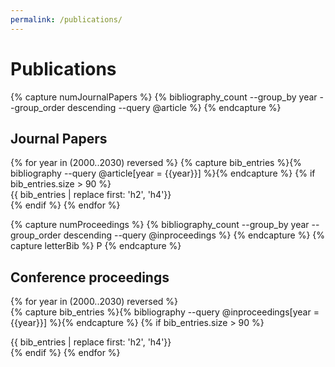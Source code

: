 ```yaml
---
permalink: /publications/
---
```


# Publications
{% capture numJournalPapers %}
{% bibliography_count --group_by year --group_order descending --query @article %}
{% endcapture %}
<h2 class="bibliography" style="counter-reset:bibarticleitem {{numJournalPapers|plus:1}}">Journal Papers</h2>
{% for year in (2000..2030) reversed %}  
  {% capture bib_entries %}{% bibliography --query @article[year = {{year}}] %}{% endcapture %}
  {% if  bib_entries.size > 90  %}
  <div class="bibarticle"> {{ bib_entries | replace first: 'h2', 'h4'}} </div>
  {% endif %}
{% endfor %}

<!-- {% bibliography --group_by year --group_order descending %} -->
{% capture numProceedings %}
{% bibliography_count --group_by year --group_order descending --query @inproceedings %}
{% endcapture %}
{% capture letterBib %} P {% endcapture %}
<h2 class="bibliography" style="counter-reset:bibcontitem {{numProceedings|plus:1}}">Conference proceedings</h2>

{% for year in (2000..2030) reversed %}  
  {% capture bib_entries %}{% bibliography --query @inproceedings[year = {{year}}] %}{% endcapture %}
  {% if  bib_entries.size > 90  %}
  <div class="bibconference"> {{ bib_entries | replace first: 'h2', 'h4'}} </div>
  {% endif %}
{% endfor %}
